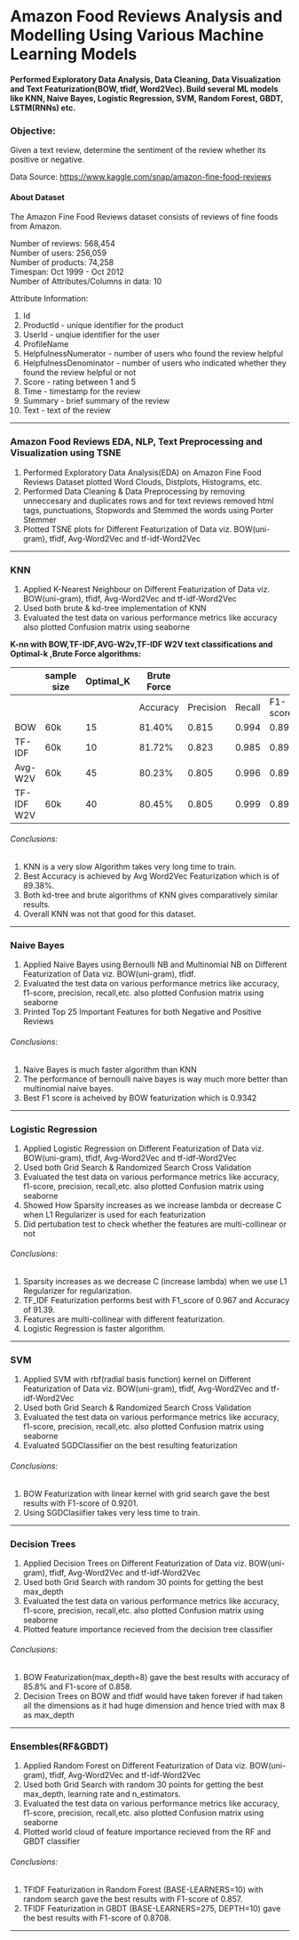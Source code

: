 # Amazon Food Reviews Analysis and Modelling Using Various Machine Learning Models


#### Performed Exploratory Data Analysis, Data Cleaning, Data Visualization and Text Featurization(BOW, tfidf, Word2Vec). Build several ML models like KNN, Naive Bayes, Logistic Regression, SVM, Random Forest, GBDT, LSTM(RNNs) etc.

### Objective:
Given a text review, determine the sentiment of the review whether its positive or negative.

Data Source: https://www.kaggle.com/snap/amazon-fine-food-reviews

#### About Dataset

The Amazon Fine Food Reviews dataset consists of reviews of fine foods from Amazon.<br>

Number of reviews: 568,454<br>
Number of users: 256,059<br>
Number of products: 74,258<br>
Timespan: Oct 1999 - Oct 2012<br>
Number of Attributes/Columns in data: 10 

Attribute Information:

1. Id
2. ProductId - unique identifier for the product
3. UserId - unqiue identifier for the user
4. ProfileName
5. HelpfulnessNumerator - number of users who found the review helpful
6. HelpfulnessDenominator - number of users who indicated whether they found the review helpful or not
7. Score - rating between 1 and 5
8. Time - timestamp for the review
9. Summary - brief summary of the review
10. Text - text of the review
<hr>

### Amazon Food Reviews EDA, NLP, Text Preprocessing and Visualization using TSNE
1. Performed Exploratory Data Analysis(EDA) on Amazon Fine Food Reviews Dataset plotted Word Clouds, Distplots, Histograms, etc.
2. Performed Data Cleaning & Data Preprocessing by removing unneccesary and duplicates rows and for text reviews removed html tags, punctuations, Stopwords and Stemmed the words using Porter Stemmer 
3. Plotted TSNE plots for Different Featurization of Data viz. BOW(uni-gram), tfidf, Avg-Word2Vec and tf-idf-Word2Vec
<hr>

### KNN
1. Applied K-Nearest Neighbour on Different Featurization of Data viz. BOW(uni-gram), tfidf, Avg-Word2Vec and tf-idf-Word2Vec 
2. Used both brute & kd-tree implementation of KNN 
3. Evaluated the test data on various performance metrics like accuracy also plotted Confusion matrix 
using seaborne

**K-nn with BOW,TF-IDF,AVG-W2v,TF-IDF W2V text classifications and Optimal-k ,Brute Force algorithms:**

|          |sample size|Optimal_K|Brute Force   |              |              |            |                            
|----------|-----------|---------|--------------|--------------|--------------|------------| 
|          |           |         |Accuracy      |Precision     |Recall        |F1-score    |
|BOW       |  60k      |   15    |   81.40%     |    0.815     |    0.994     |  0.896     |
|TF-IDF    |  60k      |   10    |   81.72%     |    0.823     |    0.985     |  0.897     |
|Avg-W2V   |  60k      |   45    |   80.23%     |    0.805     |    0.996     |  0.890     |
|TF-IDF W2V|  60k      |   40    |   80.45%     |    0.805     |    0.999     |  0.892     |
    

###### Conclusions:
1.  KNN is a very slow Algorithm takes very long time to train.
2.  Best Accuracy  is achieved by Avg Word2Vec Featurization which is of 89.38%.
3.  Both kd-tree and brute algorithms of KNN gives comparatively similar results.
4.  Overall KNN was not that good for this dataset.
<hr>


### Naive Bayes
1. Applied Naive Bayes using Bernoulli NB and Multinomial NB on Different Featurization of Data viz. BOW(uni-gram), tfidf. 
2. Evaluated the test data on various performance metrics like accuracy, f1-score, precision, recall,etc. also plotted Confusion matrix using seaborne
3. Printed Top 25 Important Features for both Negative and Positive Reviews

###### Conclusions:
1. Naive Bayes is much faster algorithm than KNN
2. The performance of bernoulli naive bayes is way much more better than multinomial naive bayes.
3. Best F1 score is acheived by BOW featurization which is 0.9342
<hr>

### Logistic Regression
1. Applied Logistic Regression on Different Featurization of Data viz. BOW(uni-gram), tfidf, Avg-Word2Vec and tf-idf-Word2Vec 
2. Used both Grid Search & Randomized Search Cross Validation
3. Evaluated the test data on various performance metrics like accuracy, f1-score, precision, recall,etc. also plotted Confusion matrix using seaborne
4. Showed How Sparsity increases as we increase lambda or decrease C when L1 Regularizer is used for each featurization<br>
5. Did pertubation test to check whether the features are multi-collinear or not


###### Conclusions:
1. Sparsity increases as we decrease C (increase lambda) when we use L1 Regularizer for regularization.
2. TF_IDF Featurization performs best with F1_score of 0.967 and Accuracy of 91.39.
3. Features are multi-collinear with different featurization.
4. Logistic Regression is faster algorithm.
<hr>

###  SVM
1. Applied SVM with rbf(radial basis function) kernel on Different Featurization of Data viz. BOW(uni-gram), tfidf, Avg-Word2Vec and tf-idf-Word2Vec 
2. Used both Grid Search & Randomized Search Cross Validation 
3. Evaluated the test data on various performance metrics like accuracy, f1-score, precision, recall,etc. also plotted Confusion matrix using seaborne
4. Evaluated SGDClassifier on the best resulting featurization


###### Conclusions:
1. BOW Featurization with linear kernel with grid search gave the best results with F1-score of 0.9201.
2. Using SGDClasiifier takes very less time to train.
<hr>

###  Decision Trees
1. Applied Decision Trees on Different Featurization of Data viz. BOW(uni-gram), tfidf, Avg-Word2Vec and tf-idf-Word2Vec 
2. Used both Grid Search with random 30 points for getting the best max_depth 
3. Evaluated the test data on various performance metrics like accuracy, f1-score, precision, recall,etc. also plotted Confusion matrix using seaborne
4. Plotted feature importance recieved from the decision tree classifier

###### Conclusions:
1. BOW Featurization(max_depth=8) gave the best results with accuracy of 85.8% and F1-score of 0.858.
2. Decision Trees on BOW and tfidf would have taken forever if had taken all the dimensions as it had huge dimension and hence tried with max 8 as max_depth
<hr>

### Ensembles(RF&GBDT)
1. Applied Random Forest on Different Featurization of Data viz. BOW(uni-gram), tfidf, Avg-Word2Vec and tf-idf-Word2Vec 
2. Used both Grid Search with random 30 points for getting the best max_depth, learning rate and n_estimators. 
3. Evaluated the test data on various performance metrics like accuracy, f1-score, precision, recall,etc. also plotted Confusion matrix using seaborne
4. Plotted world cloud of feature importance recieved from the RF and GBDT classifier


###### Conclusions:
1. TFIDF Featurization in Random Forest (BASE-LEARNERS=10) with random search gave the best results with F1-score of 0.857.
2. TFIDF Featurization in GBDT (BASE-LEARNERS=275, DEPTH=10) gave the best results with F1-score of 0.8708.
<hr>

